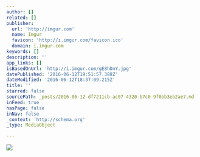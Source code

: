 ```yaml
---
author: []
related: []
publisher:
  url: 'http://imgur.com'
  name: Imgur
  favicon: 'http://i.imgur.com/favicon.ico'
  domain: i.imgur.com
keywords: []
description: ''
app_links: []
isBasedOnUrl: 'http://i.imgur.com/gE8hDnY.jpg'
datePublished: '2016-06-12T19:51:57.388Z'
dateModified: '2016-06-12T18:37:09.215Z'
title: ''
starred: false
sourcePath: _posts/2016-06-12-df7211cb-ac07-4320-b7c0-9f0bb3eb2ae7.md
inFeed: true
hasPage: false
inNav: false
_context: 'http://schema.org'
_type: MediaObject

---
```

<article style=""><img src="http://imgur.com/gE8hDnY.jpg" /></article>